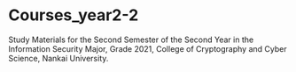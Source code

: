 # Courses_year2-2

Study Materials for the Second Semester of the Second Year in the Information Security Major, Grade 2021, College of Cryptography and Cyber Science, Nankai University.
